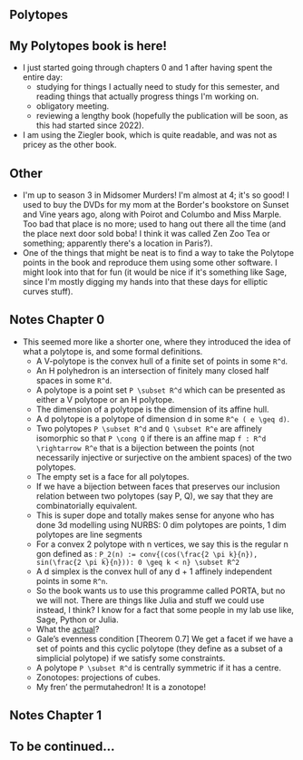 ## Polytopes

## My Polytopes book is here!
- I just started going through chapters 0 and 1 after having spent the entire day:
  - studying for things I actually need to study for this semester, and reading things that actually progress things I'm working on.
  - obligatory meeting.
  - reviewing a lengthy book (hopefully the publication will be soon, as this had started since 2022).
- I am using the Ziegler book, which is quite readable, and was not as pricey as the other book.

## Other
- I'm up to season 3 in Midsomer Murders! I'm almost at 4; it's so good! I used to buy the DVDs for my mom at the Border's bookstore on Sunset and Vine years ago, along with Poirot and Columbo and Miss Marple. Too bad that place is no more; used to hang out there all the time (and the place next door sold boba! I think it was called Zen Zoo Tea or something; apparently there's a location in Paris?).
- One of the things that might be neat is to find a way to take the Polytope points in the book and reproduce them using some other software. I might look into that for fun (it would be nice if it's something like Sage, since I'm mostly digging my hands into that these days for elliptic curves stuff).

## Notes Chapter 0
- This seemed more like a shorter one, where they introduced the idea of what a polytope is, and some formal definitions.
  - A V-polytope is the convex hull of a finite set of points in some ```R^d```.
  - An H polyhedron is an intersection of finitely many closed half spaces in some ```R^d```.
  - A polytope is a point set ```P \subset R^d``` which can be presented as either a V polytope or an H polytope.
  - The dimension of a polytope is the dimension of its affine hull.
  - A d polytope is a polytope of dimension d in some ```R^e ( e \geq d)```.
  - Two polytopes ```P \subset R^d``` and ```Q \subset R^e``` are affinely isomorphic so that ```P \cong Q``` if there is an affine map ```f : R^d \rightarrow R^e``` that is a bijection between the points (not necessarily injective or surjective on the ambient spaces) of the two polytopes.
  - The empty set is a face for all polytopes.
  - If we have a bijection between faces that preserves our inclusion relation between two polytopes (say P, Q), we say that they are combinatorially equivalent.
  - This is super dope and totally makes sense for anyone who has done 3d modelling using NURBS: 0 dim polytopes are points, 1 dim polytopes are line segments
  - For a convex 2 polytope with n vertices, we say this is the regular n gon defined as : ```P_2(n) := conv{(cos(\frac{2 \pi k}{n}), sin(\frac{2 \pi k}{n})): 0 \geq k < n} \subset R^2```
  - A d simplex is the convex hull of any d + 1 affinely independent points in some ```R^n```.
  - So the book wants us to use this programme called PORTA, but no we will not. There are things like Julia and stuff we could use instead, I think? I know for a fact that some people in my lab use like, Sage, Python or Julia.
  - What the [actual](http://comopt.ifi.uni-heidelberg.de/software/PORTA/)?
  - Gale’s evenness condition [Theorem 0.7] We get a facet if we have a set of points and this cyclic polytope (they define as a subset of a simplicial polytope) if we satisfy some constraints.
  - A polytope ```P \subset R^d``` is centrally symmetric if it has a centre.
  - Zonotopes: projections of cubes.
  - My fren’ the permutahedron! It is a zonotope!

## Notes Chapter 1


## To be continued...
